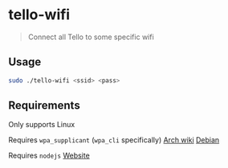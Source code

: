 # tello-wifi

> Connect all Tello to some specific wifi

## Usage

```bash
sudo ./tello-wifi <ssid> <pass>
```

## Requirements

Only supports Linux

Requires `wpa_supplicant` (`wpa_cli` specifically)
[Arch wiki](https://wiki.archlinux.org/index.php/WPA_supplicant)
[Debian](https://wiki.debian.org/WiFi/HowToUse)

Requires `nodejs`
[Website](https://nodejs.org/en/download/package-manager/)
